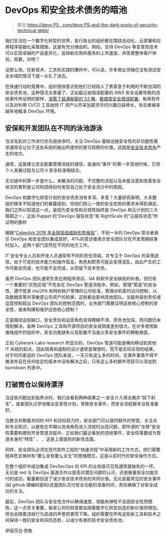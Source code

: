 # DevOps 和安全技术债务的暗池

> 原文:[https://devo PS . com/devo PS-and-the-dark-pools-of-security-technical-debt/](https://devops.com/devops-and-the-dark-pools-of-security-technical-debt/)

我们生活在一个数字化转型的世界，各行各业的组织都在围绕自动化、云部署和应用程序容器化采取措施，这是有充分理由的。例如，支持 DevOps 等变革性技术可以实现卓越的产品差异化，加快新应用和服务的上市速度，并改善整体客户体验。双赢，对吧？

没那么快。在新技术、工具和实践的爆炸中，可以说，许多商业领袖在没有测试安全水域的情况下就一头扎了进去。

在快速行动的竞赛中，组织很快意识到他们已经陷入了黑客急于利用的不断加深的安全债务池，这种情况太普遍了。正如最近由错误配置的 AWS 安全设置导致的违规事件所证明的那样，[泄露了装满秘密的 S3 桶](https://www.tomshardware.com/news/godaddy-data-leaked-aws-s3-buckets,37579.html)、[数据库安全错误配置](https://searchsecurity.techtarget.com/answer/What-MongoDB-security-issues-are-still-unresolved)、勒索软件以及对利用 CI/CD 工具劫持 IT 资产以开采加密货币的兴趣日益增长，攻击者越来越多地瞄准 DevOps 环境。

## **安保和开发团队在不同的泳池游泳**

当涉及到对工作进行优先级排序时，关注 DevOps 基础设施安全性的非功能性需求通常会让位于这些系统的输出所提供的更可观察的价值。这就是[安全技术债务](https://www.gartner.com/webinar/3564717)产生的地方。

通常，这是建立安全配置管理流程的捷径，是通向“事件”的第一步其他时候，它将个人发展过程与公司 it 安全标准相结合。

无论链中的第一步是什么，未解决的问题、不完整的流程以及未能注意和改善安全状况的累积是公司和团体如何发现自己处于安全流沙中的原因。

DevOps 和数字化转型计划的安全债务池有多深、多宽？大量研究表明，大多数组织根本不知道他们的暴露级别，但他们担心一致的安全态势的需求未得到满足。我们之所以知道这一点，是因为安全性和合规性始终是 DevOps 和云计划的三大障碍之一，正如 Puppet 的“DevOps 报告状态”和 RightScale 的“云报告状态”所证明的那样

根据“[CyberArk 2018 年全球高级威胁形势报告](https://lp.cyberark.com/rs/316-CZP-275/images/ig-threat-survey-inertia_-2-16-2018-final-en.pdf)”，不到一半的 DevOps 受访者表示 DevOps 和安全团队集成良好，41%的受访者表示安全团队仅在开发周期结束时加入。这两个部门显然在不同的地方工作。

IT 安全专业人员和开发人员通常有不同的责任领域，并专注于 DevOps 的采用途径。由于可变的技术能力和操作孤岛，角色和职责可能会变得混乱，由此产生的工作可能会完成，也可能不会完成，从而留下技术债务。

虽然 DevOps 团队通常负责应用程序测试、QA 和软件安全缺陷的补救，但仍有一个重要的“灰色区域”不完全在 DevOps 管道流程中。例如，管理“管道”的安全性，遵守登录 ins/2FA 和特权帐户管理的公司标准，管理对机密的访问控制，以及数据库等共享敏感公司资产的轮换，这些都会影响其他团队。当服务级别责任或运营控制超出 DevOps 团队的控制范围时，业务部门需要证明这些核心控制的安全性，谁来构建和维护这些核心控制？

正是围绕这些缺口，安全责任和运营角色变得模糊不清，债务池加深，而问题仍未得到解决。各种 DevOps 工具和开源项目的安全成熟度差别很大。在许多使用新堆栈组件的组织中，安全功能缺失以及配置不当是众多安全事件的罪魁祸首。

正如 Cyberark Labs research 所显示的，DevOps 管道可能是横向移动到其他 IT 系统的起点，因此隔离和遏制的设计通常是理想的，而不是实际实现的结果。对于时间紧迫的 DevOps 团队来说，一天只有这么多的时间，在某件事情不得不推进并且在任何给定的版本中没有解决之前，只有这么多的额外项目可以添加到 burndown 列表中。

## 打破筒仓以保持漂浮

当这些问题达到临界点时，我们会看到两种结果之一:安全介入得太晚并“踩下刹车”，或者团队过早地推出变革性计划，导致安全事件，而安全流程根本没有准备好。

当整合并朝着共同的 KPI 和目标努力时，安全部门可以提供额外的带宽、关注点和专业知识，以避免在早期以咨询角色进入流程时出现问题，即所谓的“左移”安全性需要构建到开发管道流程中，正如我们最近看到的违规事件，安全性需要成为管道本身的“特性” *、* ，这是上面提到的新攻击面。

同样，安全团队必须在现代软件工程的“快速流程”中采用新的工作方式。他们需要抛弃危言耸听和“要么全有要么全无”的思维模式，这是以前时代的安全操作方式。

在整个组织中成功集成 DevSecOps 的 KPI 的业务级可见性通常是缺失的一环。无论是 red 与 DevOps 渠道合作以提高对潜在问题的认识，还是衡量安全功能交付的成功，衡量都创造了减少安全技术债务的共同价值。无论是最常见的安全事件(如 github 硬编码密码)还是团队交付安全功能的准备时间，责任确保了对安全成功的关注。

最后，DevOps 团队与安全性合作以确保速度、效能和弹性不会因安全性而牺牲，这一点至关重要。每家公司的财富都会随着数字化转型创造的新价值而增加，但也会随着违规行为造成的声誉损害而下降。组织需要在所有这些新工具和技术之间保持一致的安全和风险态势，以减少有害的技术安全债务池。

伊丽莎白·劳勒